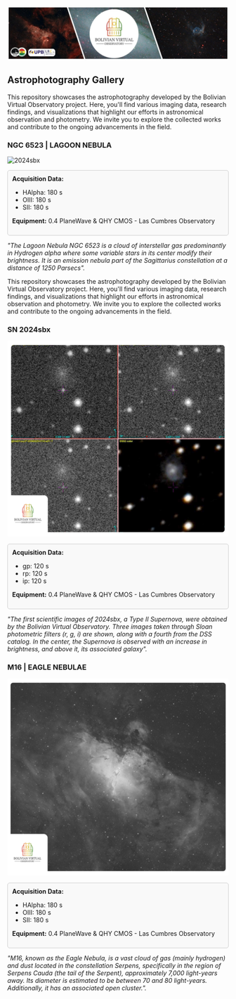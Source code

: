 ![Intro Banner](im/Baner_v1_LCO_1.jpg)

## Astrophotography Gallery

This repository showcases the astrophotography developed by the Bolivian Virtual Observatory project. Here, you'll find various imaging data, research findings, and visualizations that highlight our efforts in astronomical observation and photometry. We invite you to explore the collected works and contribute to the ongoing advancements in the field.

### NGC 6523 | LAGOON NEBULA

![2024sbx](im/PSX_20240827_045021.jpg)

<div style="border: 1px solid #ccc; padding: 10px; border-radius: 5px; background-color: #f9f9f9;">
<strong>Acquisition Data:</strong>
<ul>
    <li>HAlpha: 180 s</li>
    <li>OIII: 180 s</li>
    <li>SII: 180 s</li>
</ul>

<strong>Equipment:</strong> 0.4 PlaneWave & QHY CMOS - Las Cumbres Observatory
</div>



*"The Lagoon Nebula NGC 6523 is a cloud of interstellar gas predominantly in Hydrogen alpha where some variable stars in its center modify their brightness.  It is an emission nebula part of the Sagittarius constellation at a distance of 1250 Parsecs".*

This repository showcases the astrophotography developed by the Bolivian Virtual Observatory project. Here, you'll find various imaging data, research findings, and visualizations that highlight our efforts in astronomical observation and photometry. We invite you to explore the collected works and contribute to the ongoing advancements in the field.

### SN 2024sbx

![2024sbx](im/2024sbx_p1.png)

<div style="border: 1px solid #ccc; padding: 10px; border-radius: 5px; background-color: #f9f9f9;">
<strong>Acquisition Data:</strong>
<ul>
    <li>gp: 120 s</li>
    <li>rp: 120 s</li>
    <li>ip: 120 s</li>
</ul>

<strong>Equipment:</strong> 0.4 PlaneWave & QHY CMOS - Las Cumbres Observatory
</div>



*"The first scientific images of 2024sbx, a Type II Supernova, were obtained by the Bolivian Virtual Observatory. Three images taken through Sloan photometric filters (r, g, i) are shown, along with a fourth from the DSS catalog. In the center, the Supernova is observed with an increase in brightness, and above it, its associated galaxy".*

### M16 | EAGLE NEBULAE

![M16](im/M16_p1.png)

<div style="border: 1px solid #ccc; padding: 10px; border-radius: 5px; background-color: #f9f9f9;">
<strong>Acquisition Data:</strong>
<ul>
    <li>HAlpha: 180 s</li>
    <li>OIII: 180 s</li>
    <li>SII: 180 s</li>
</ul>

<strong>Equipment:</strong> 0.4 PlaneWave & QHY CMOS - Las Cumbres Observatory
</div>

*"M16, known as the Eagle Nebula, is a vast cloud of gas (mainly hydrogen) and dust located in the constellation Serpens, specifically in the region of Serpens Cauda (the tail of the Serpent), approximately 7,000 light-years away. Its diameter is estimated to be between 70 and 80 light-years. Additionally, it has an associated open cluster.".*